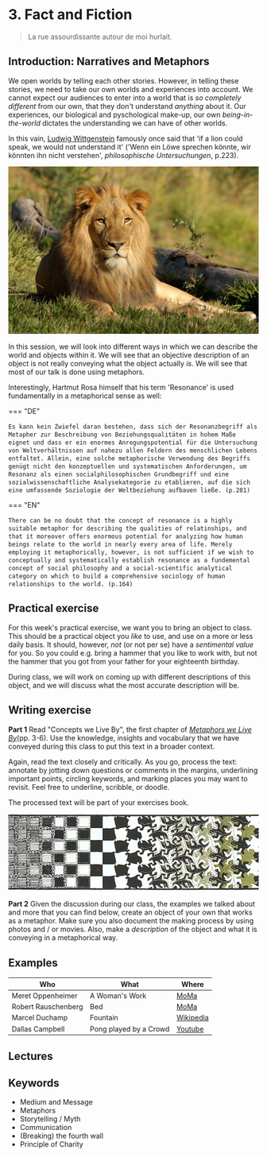 # 3. Fact and Fiction

> La rue assourdissante autour de moi hurlait.

## Introduction: Narratives and Metaphors

We open worlds by telling each other stories. However, in telling these stories, we need to take our own worlds and experiences into account. We cannot expect our audiences to enter into a world that is *so completely different* from our own, that they don't understand *anything* about it. Our experiences, our biological and pyschological make-up, our own *being-in-the-world* dictates the understanding we can have of other worlds. 

In this vain, [Ludwig Wittgenstein](https://en.wikipedia.org/wiki/Ludwig_Wittgenstein) famously once said that 'if a lion could speak, we would not understand it' ('Wenn ein Löwe sprechen könnte, wir könnten ihn nicht verstehen', *philosophische Untersuchungen*, p.223). 

![if a lion could speak, we would not understand it](imgs/lion.jpeg)

In this session, we will look into different ways in which we can describe the world and objects within it. We will see that an objective description of an object is not really conveying what the object actually *is*. We will see that most of our talk is done using metaphors.

Interestingly, Hartmut Rosa himself that his term 'Resonance' is used fundamentally in a metaphorical sense as well:

=== "DE"
    
    Es kann kein Zwiefel daran bestehen, dass sich der Resonanzbegriff als Metapher zur Beschreibung von Beziehungsqualitäten in hohem Maße eignet und dass er ein enormes Anregungspotential für die Untersuchung von Weltverhältnissen auf nahezu allen Feldern des menschlichen Lebens entfaltet. Allein, eine solche metaphorische Verwendung des Begriffs genügt nicht den konzeptuellen und systematischen Anforderungen, um Resonanz als einen socialphilosophischen Grundbegriff und eine sozialwissenschaftliche Analysekategorie zu etablieren, auf die sich eine umfassende Soziologie der Weltbeziehung aufbauen ließe. (p.281)

=== "EN"

    There can be no doubt that the concept of resonance is a highly suitable metaphor for describing the qualities of relatinships, and that it moreover offers enormous potential for analyzing how human beings relate to the world in nearly every area of life. Merely employing it metaphorically, however, is not sufficient if we wish to conceptually and systematically establish resonance as a fundemental concept of social philosophy and a social-scientific analytical category on which to build a comprehensive sociology of human relationships to the world. (p.164)

## Practical exercise

For this week's practical exercise, we want you to bring an object to class. This should be a practical object you *like* to use, and use on a more or less daily basis. It should, however, *not* (or not per se) have a *sentimental value* for you. So you could e.g. bring a hammer that you like to work with, but not the hammer that you got from your father for your eighteenth birthday.

During class, we will work on coming up with different descriptions of this object, and we will discuss what the most accurate description will be.

## Writing exercise
__Part 1__
Read "Concepts we Live By", the first chapter of [*Metaphors we Live By*](https://www.umsl.edu/~alexanderjm/MetaphorsWeLiveBy.pdf)(pp. 3-6). Use the knowledge, insights and vocabulary that we have conveyed during this class to put this text in a broader context.

Again, read the text closely and critically. As you go, process the text: annotate by jotting down questions or comments in the margins, underlining important points, circling keywords, and marking places you may want to revisit. Feel free to underline, scribble, or doodle. 

The processed text will be part of your exercises book. 

![Metamorphosis: going from one form into another](imgs/metamorphosis.jpeg)

__Part 2__
Given the discussion during our class, the examples we talked about and more that you can find below, create an object of your own that works as a metaphor. Make sure you also document the making process by using photos and / or movies. Also, make a *description* of the object and what it is conveying in a metaphorical way.

## Examples
Who | What | Where
--|--|--
Meret Oppenheimer | A Woman's Work | [MoMa](https://www.moma.org/collection/works/80997)
Robert Rauschenberg | Bed | [MoMa](https://www.moma.org/collection/works/78712)
Marcel Duchamp | Fountain | [Wikipedia](https://en.wikipedia.org/wiki/Fountain_(Duchamp))
Dallas Campbell | Pong played by a Crowd | [Youtube](https://www.youtube.com/watch?v=LqXDq8JL-JQ)


## Lectures

## Keywords

- Medium and Message
- Metaphors
- Storytelling / Myth
- Communication
- (Breaking) the fourth wall
- Principle of Charity
